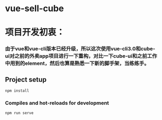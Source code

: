 # vue-sell-cube

# 项目开发初衷：
###  由于vue和vue-cli版本已经升级，所以这次使用vue-cli3.0和cube-ui对之前的外卖app项目进行一下重构，对比一下cube-ui和之前工作中用到的element，然后也算是熟悉一下新的脚手架，当练练手。

## Project setup
```
npm install
```

### Compiles and hot-reloads for development
```
npm run serve
```
